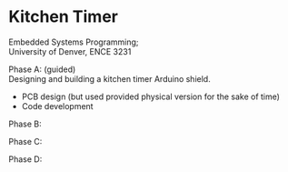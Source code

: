 # Kitchen Timer
Embedded Systems Programming;  
University of Denver, ENCE 3231

Phase A: (guided)  
Designing and building a kitchen timer Arduino shield. 
- PCB design (but used provided physical version for the sake of time)
- Code development

Phase B:


Phase C:


Phase D:
